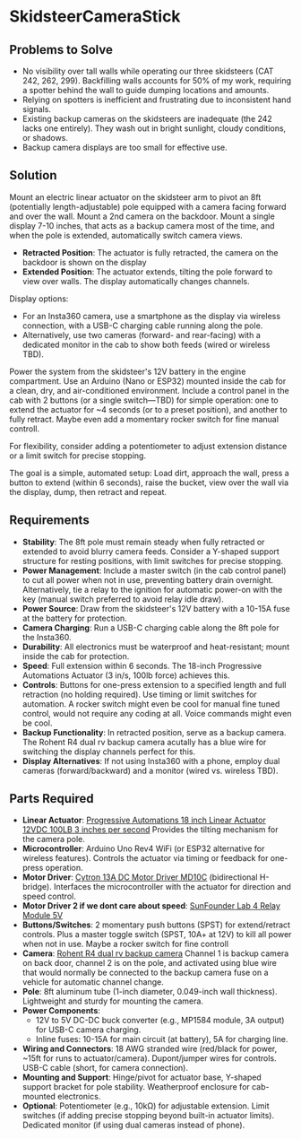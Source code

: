 # SkidsteerCameraStick

## Problems to Solve
- No visibility over tall walls while operating our three skidsteers (CAT 242, 262, 299). Backfilling walls accounts for 50% of my work, requiring a spotter behind the wall to guide dumping locations and amounts.
- Relying on spotters is inefficient and frustrating due to inconsistent hand signals.
- Existing backup cameras on the skidsteers are inadequate (the 242 lacks one entirely). They wash out in bright sunlight, cloudy conditions, or shadows.
- Backup camera displays are too small for effective use.

## Solution
Mount an electric linear actuator on the skidsteer arm to pivot an 8ft (potentially length-adjustable) pole equipped with a camera facing forward and over the wall. Mount a 2nd camera on the backdoor. Mount a single display 7-10 inches, that acts as a backup camera most of the time, and when the pole is extended, automatically switch camera views.

- **Retracted Position**: The actuator is fully retracted, the camera on the backdoor is shown on the display
- **Extended Position**: The actuator extends, tilting the pole forward to view over walls. The display automatically changes channels.

Display options:
- For an Insta360 camera, use a smartphone as the display via wireless connection, with a USB-C charging cable running along the pole.
- Alternatively, use two cameras (forward- and rear-facing) with a dedicated monitor in the cab to show both feeds (wired or wireless TBD).

Power the system from the skidsteer's 12V battery in the engine compartment. Use an Arduino (Nano or ESP32) mounted inside the cab for a clean, dry, and air-conditioned environment. Include a control panel in the cab with 2 buttons (or a single switch—TBD) for simple operation: one to extend the actuator for ~4 seconds (or to a preset position), and another to fully retract. Maybe even add a momentary rocker switch for fine manual controll.

For flexibility, consider adding a potentiometer to adjust extension distance or a limit switch for precise stopping.

The goal is a simple, automated setup: Load dirt, approach the wall, press a button to extend (within 6 seconds), raise the bucket, view over the wall via the display, dump, then retract and repeat.

## Requirements
- **Stability**: The 8ft pole must remain steady when fully retracted or extended to avoid blurry camera feeds. Consider a Y-shaped support structure for resting positions, with limit switches for precise stopping.
- **Power Management**: Include a master switch (in the cab control panel) to cut all power when not in use, preventing battery drain overnight. Alternatively, tie a relay to the ignition for automatic power-on with the key (manual switch preferred to avoid relay idle draw).
- **Power Source**: Draw from the skidsteer's 12V battery with a 10-15A fuse at the battery for protection.
- **Camera Charging**: Run a USB-C charging cable along the 8ft pole for the Insta360.
- **Durability**: All electronics must be waterproof and heat-resistant; mount inside the cab for protection.
- **Speed**: Full extension within 6 seconds. The 18-inch Progressive Automations Actuator (3 in/s, 100lb force) achieves this.
- **Controls**: Buttons for one-press extension to a specified length and full retraction (no holding required). Use timing or limit switches for automation. A rocker switch might even be cool for manual fine tuned control, would not require any coding at all. Voice commands might even be cool.
- **Backup Functionality**: In retracted position, serve as a backup camera. The Rohent R4 dual rv backup camera acutally has a blue wire for switching the display channels perfect for this.
- **Display Alternatives**: If not using Insta360 with a phone, employ dual cameras (forward/backward) and a monitor (wired vs. wireless TBD).

## Parts Required
- **Linear Actuator**: [Progressive Automations 18 inch Linear Actuator 12VDC 100LB 3 inches per second](https://www.progressiveautomations.com/products/linear-actuator-ip66?variant=18277292638275) Provides the tilting mechanism for the camera pole.
- **Microcontroller**: Arduino Uno Rev4 WiFi (or ESP32 alternative for wireless features). Controls the actuator via timing or feedback for one-press operation.
- **Motor Driver**: [Cytron 13A DC Motor Driver MD10C](https://www.amazon.com/dp/B07CW3JZDH?ref=ppx_yo2ov_dt_b_fed_asin_title) (bidirectional H-bridge). Interfaces the microcontroller with the actuator for direction and speed control.
- **Motor Driver 2 if we dont care about speed**: [SunFounder Lab 4 Relay Module 5V](https://www.amazon.com/dp/B00E0NSORY?ref=ppx_yo2ov_dt_b_fed_asin_title&th=1)
- **Buttons/Switches**: 2 momentary push buttons (SPST) for extend/retract controls. Plus a master toggle switch (SPST, 10A+ at 12V) to kill all power when not in use. Maybe a rocker switch for fine controll
- **Camera**: [Rohent R4 dual rv backup camera](https://www.amazon.com/dp/B0C1ZJ63G5?ref=ppx_yo2ov_dt_b_fed_asin_title&th=1) Channel 1 is backup camera on back door, channel 2 is on the pole, and activated using blue wire that would normally be connected to the backup camera fuse on a vehicle for automatic channel change.
- **Pole**: 8ft aluminum tube (1-inch diameter, 0.049-inch wall thickness). Lightweight and sturdy for mounting the camera.
- **Power Components**:
  - 12V to 5V DC-DC buck converter (e.g., MP1584 module, 3A output) for USB-C camera charging.
  - Inline fuses: 10-15A for main circuit (at battery), 5A for charging line.
- **Wiring and Connectors**: 18 AWG stranded wire (red/black for power, ~15ft for runs to actuator/camera). Dupont/jumper wires for controls. USB-C cable (short, for camera connection).
- **Mounting and Support**: Hinge/pivot for actuator base, Y-shaped support bracket for pole stability. Weatherproof enclosure for cab-mounted electronics.
- **Optional**: Potentiometer (e.g., 10kΩ) for adjustable extension. Limit switches (if adding precise stopping beyond built-in actuator limits). Dedicated monitor (if using dual cameras instead of phone).
